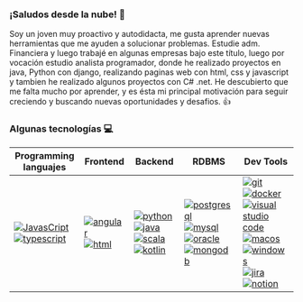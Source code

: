 ### ¡Saludos desde la nube! 👋

Soy un joven muy proactivo y autodidacta, me gusta aprender nuevas herramientas que me ayuden a solucionar problemas. Estudie adm. Financiera y luego trabajé en algunas empresas bajo este título, luego por vocación estudio analista programador, donde he realizado proyectos en java, Python con django, realizando paginas web con html, css y javascript y tambien he realizado algunos proyectos con C# .net. He descubierto que me falta mucho por aprender, y es ésta mi principal motivación para seguir creciendo y buscando nuevas oportunidades y desafios.
:thumbsup:

### Algunas tecnologías :computer:


| Programming languajes   |Frontend |Backend   |RDBMS   |Dev Tools   |
|-----------|-----------|-----------|-----------|-----------|
| [![JavasCript](https://img.shields.io/badge/JavasCript-c8cc00?style=for-the-badge&labelColor=101010)]() [![typescript](https://img.shields.io/badge/typescript-0087cc?style=for-the-badge&labelColor=101010)]() | [![angular](https://img.shields.io/badge/angular-d41406?style=for-the-badge&labelColor=101010)]() [![html](https://img.shields.io/badge/html-DC7633?style=for-the-badge&labelColor=101010)]()|[![python](https://img.shields.io/badge/python-3498DB?style=for-the-badge&labelColor=101010)]() [![java](https://img.shields.io/badge/java-CB4335?style=for-the-badge&labelColor=101010)]() [![scala](https://img.shields.io/badge/scala-CB4330?style=for-the-badge&labelColor=101010)]() [![kotlin](https://img.shields.io/badge/kotlin-D35400?style=for-the-badge&labelColor=101010)]() |[![postgresql](https://img.shields.io/badge/postgresql-85C1E9?style=for-the-badge&labelColor=101010)]() [![mysql](https://img.shields.io/badge/mysql-F4D03F?style=for-the-badge&labelColor=101010)]() [![oracle](https://img.shields.io/badge/oracle-C0392B?style=for-the-badge&labelColor=101010)]() [![mongodb](https://img.shields.io/badge/mongodb-52BE80?style=for-the-badge&labelColor=101010)]() |[![git](https://img.shields.io/badge/git-DC7633?style=for-the-badge&labelColor=101010)]() [![docker](https://img.shields.io/badge/docker-2874A6?style=for-the-badge&labelColor=101010)]() [![visual studio code](https://img.shields.io/badge/visual_studio_code-21618C?style=for-the-badge&labelColor=101010)]() [![macos](https://img.shields.io/badge/macos-CCD1D1?style=for-the-badge&labelColor=101010)]() [![windows](https://img.shields.io/badge/windows-52BE80?style=for-the-badge&labelColor=101010)]() [![jira](https://img.shields.io/badge/jira-AED6F1?style=for-the-badge&labelColor=101010)]() [![notion](https://img.shields.io/badge/docker-B2BABB?style=for-the-badge&labelColor=101010)]() |

